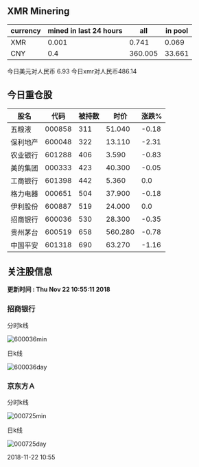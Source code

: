 ## XMR Minering

|currency|mined in last 24 hours|all|in pool|
|---|---|---|---|
|XMR|0.001|0.741|0.069|
|CNY|0.4|360.005|33.661|

今日美元对人民币 6.93	今日xmr对人民币486.14


## 今日重仓股 

|股名|代码|被持数|时价|涨跌%|
|---|---|---|---|---|
|五粮液|000858|311|51.040|-0.18|
|保利地产|600048|322|13.110|-2.31|
|农业银行|601288|406|3.590|-0.83|
|美的集团|000333|423|40.300|-0.05|
|工商银行|601398|442|5.360|0.0|
|格力电器|000651|504|37.900|-0.18|
|伊利股份|600887|519|24.000|0.0|
|招商银行|600036|530|28.300|-0.35|
|贵州茅台|600519|658|560.280|-0.78|
|中国平安|601318|690|63.270|-1.16|

## 关注股信息
**更新时间 : Thu Nov 22 10:55:11 2018**
### 招商银行 
分时k线

![600036min](http://image.sinajs.cn/newchart/min/n/sh600036.gif)

日k线

![600036day](http://image.sinajs.cn/newchart/daily/n/sh600036.gif)

### 京东方Ａ 
分时k线

![000725min](http://image.sinajs.cn/newchart/min/n/sz000725.gif)

日k线

![000725day](http://image.sinajs.cn/newchart/daily/n/sz000725.gif)

2018-11-22 10:55